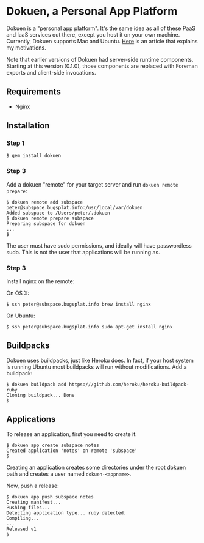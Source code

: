 # Dokuen, a Personal App Platform

Dokuen is a "personal app platform". It's the same idea as all of these PaaS and IaaS services out there, except you host it on
your own machine. Currently, Dokuen supports Mac and Ubuntu. [Here](http://bugsplat.info/2012-05-17-dokuen-a-personal-app-platform.html) is an article that explains my motivations.

Note that earlier versions of Dokuen had server-side runtime components. Starting at this version (0.1.0), those components are replaced with Foreman exports and client-side
invocations.

## Requirements

* [Nginx](http://wiki.nginx.org/Main)

## Installation

### Step 1

```
$ gem install dokuen
```

### Step 3

Add a dokuen "remote" for your target server and run `dokuen remote prepare`:

```
$ dokuen remote add subspace peter@subspace.bugsplat.info:/usr/local/var/dokuen
Added subspace to /Users/peter/.dokuen
$ dokuen remote prepare subspace
Preparing subspace for dokuen
...
$
```

The user must have sudo permissions, and ideally will have passwordless sudo. This is
not the user that applications will be running as.

### Step 3

Install nginx on the remote:

On OS X:
```
$ ssh peter@subspace.bugsplat.info brew install nginx
```

On Ubuntu:
```
$ ssh peter@subspace.bugsplat.info sudo apt-get install nginx
```

## Buildpacks

Dokuen uses buildpacks, just like Heroku does. In fact, if your host system
is running Ubuntu most buildpacks will run without modifications. Add a buildpack:

```
$ dokuen buildpack add https:///github.com/heroku/heroku-buildpack-ruby
Cloning buildpack... Done
$
```

## Applications

To release an application, first you need to create it:

```
$ dokuen app create subspace notes
Created application 'notes' on remote 'subspace'
$
```

Creating an application creates some directories under the root dokuen path
and creates a user named `dokuen-<appname>`.

Now, push a release:
```
$ dokuen app push subspace notes
Creating manifest...
Pushing files...
Detecting application type... ruby detected.
Compiling...
...
Released v1
$
```
